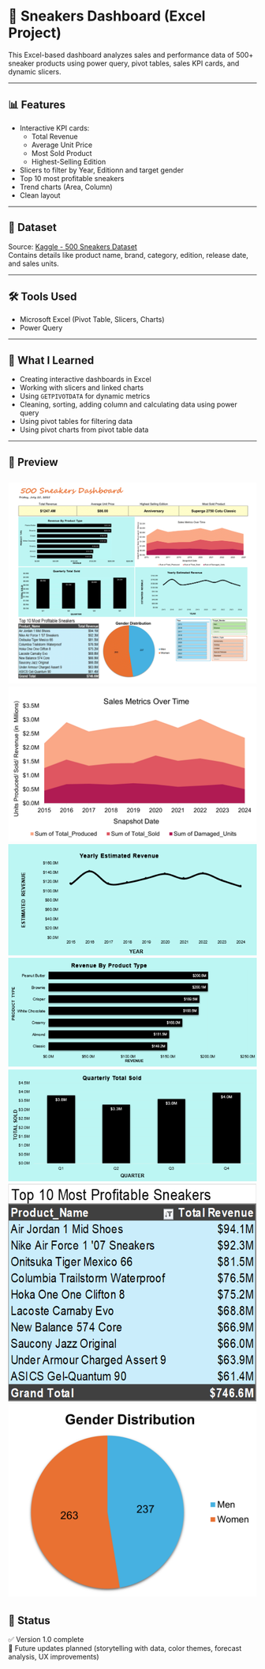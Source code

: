# 👟 Sneakers Dashboard (Excel Project)

This Excel-based dashboard analyzes sales and performance data of 500+ sneaker products using power query, pivot tables, sales KPI cards, and dynamic slicers.

---

## 📊 Features

- Interactive KPI cards:
  - Total Revenue
  - Average Unit Price
  - Most Sold Product
  - Highest-Selling Edition
- Slicers to filter by Year, Editionn and target gender
- Top 10 most profitable sneakers
- Trend charts (Area, Column)
- Clean layout

---

## 📁 Dataset

Source: [Kaggle - 500 Sneakers Dataset](https://www.kaggle.com/datasets/comhek/500-snickers-dataset/data)  
Contains details like product name, brand, category, edition, release date, and sales units.

---

## 🛠 Tools Used

- Microsoft Excel (Pivot Table, Slicers, Charts)
- Power Query

---

## 🧠 What I Learned

- Creating interactive dashboards in Excel
- Working with slicers and linked charts
- Using `GETPIVOTDATA` for dynamic metrics
- Cleaning, sorting, adding column and calculating data using power query
- Using pivot tables for filtering data
- Using pivot charts from pivot table data

---

## 📸 Preview

![dashboard preview](images/dashboard_preview_v2.png)
![Sales metrics over time](images/Sales_metrics_over_time.png)
![Revenue_trend_line](images/Revenue_trend_line.png)
![Revenue_by_product_type](images/Revenue_by_product_type.png)
![Quarterly_total_sold](images/Quarterly_total_sold.png)
![10_most_profitable_sneakers](images/10_most_profitable_sneakers.png)
![Gender_distribution](images/Gender_distribution.png)
---

## 📌 Status

✅ Version 1.0 complete  
🔄 Future updates planned (storytelling with data, color themes, forecast analysis, UX improvements)

